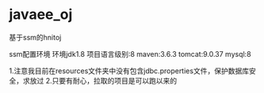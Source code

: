# javaee_oj
基于ssm的hnitoj

ssm配置环境
环境jdk1.8  项目语言级别:8  maven:3.6.3 tomcat:9.0.37 mysql:8

1.注意我目前在resources文件夹中没有包含jdbc.properties文件，保护数据库安全，求放过
2.只要有耐心，拉取的项目是可以跑以来的

